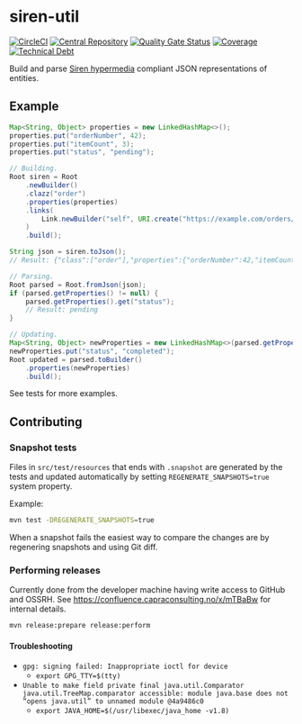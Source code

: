 # siren-util

[![CircleCI](https://circleci.com/gh/capraconsulting/siren-util.svg?style=svg)](https://circleci.com/gh/capraconsulting/siren-util)
[![Central Repository](https://img.shields.io/maven-central/v/no.capraconsulting/siren-util?label=release)](https://search.maven.org/search?q=g:no.capraconsulting%20AND%20a:siren-util)
[![Quality Gate Status](https://sonarcloud.io/api/project_badges/measure?project=capraconsulting_siren-util&metric=alert_status)](https://sonarcloud.io/dashboard?id=capraconsulting_siren-util)
[![Coverage](https://sonarcloud.io/api/project_badges/measure?project=capraconsulting_siren-util&metric=coverage)](https://sonarcloud.io/dashboard?id=capraconsulting_siren-util)
[![Technical Debt](https://sonarcloud.io/api/project_badges/measure?project=capraconsulting_siren-util&metric=sqale_index)](https://sonarcloud.io/dashboard?id=capraconsulting_siren-util)

Build and parse [Siren hypermedia](https://github.com/kevinswiber/siren)
compliant JSON representations of entities.

## Example

```java
Map<String, Object> properties = new LinkedHashMap<>();
properties.put("orderNumber", 42);
properties.put("itemCount", 3);
properties.put("status", "pending");

// Building.
Root siren = Root
    .newBuilder()
    .clazz("order")
    .properties(properties)
    .links(
        Link.newBuilder("self", URI.create("https://example.com/orders/42")).build()
    )
    .build();

String json = siren.toJson();
// Result: {"class":["order"],"properties":{"orderNumber":42,"itemCount":3,"status":"pending"},"links":[{"rel":["self"],"href":"https://example.com/orders/42"}]}

// Parsing.
Root parsed = Root.fromJson(json);
if (parsed.getProperties() != null) {
    parsed.getProperties().get("status");
    // Result: pending
}

// Updating.
Map<String, Object> newProperties = new LinkedHashMap<>(parsed.getProperties());
newProperties.put("status", "completed");
Root updated = parsed.toBuilder()
    .properties(newProperties)
    .build();
```

See tests for more examples.

## Contributing

### Snapshot tests

Files in `src/test/resources` that ends with `.snapshot` are generated by
the tests and updated automatically by setting `REGENERATE_SNAPSHOTS=true`
system property.

Example:

```bash
mvn test -DREGENERATE_SNAPSHOTS=true
```

When a snapshot fails the easiest way to compare the changes are by regenering
snapshots and using Git diff.

### Performing releases

Currently done from the developer machine having write access to
GitHub and OSSRH. See https://confluence.capraconsulting.no/x/mTBaBw
for internal details.

```bash
mvn release:prepare release:perform
```

#### Troubleshooting

* `gpg: signing failed: Inappropriate ioctl for device`
  * `export GPG_TTY=$(tty)`
* `Unable to make field private final java.util.Comparator java.util.TreeMap.comparator accessible: module java.base does not “opens java.util” to unnamed module @4a9486c0`
  * `export JAVA_HOME=$(/usr/libexec/java_home -v1.8)`
